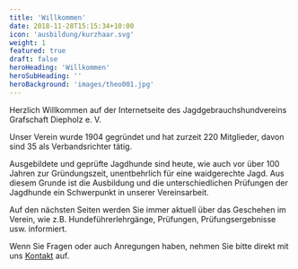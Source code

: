 ```yaml
---
title: 'Willkommen'
date: 2018-11-28T15:15:34+10:00
icon: 'ausbildung/kurzhaar.svg'
weight: 1
featured: true
draft: false
heroHeading: 'Willkommen'
heroSubHeading: ''
heroBackground: 'images/theo001.jpg'
---
```


Herzlich Willkommen auf der Internetseite des Jagdgebrauchshundvereins Grafschaft Diepholz e. V.

Unser Verein wurde 1904 gegründet und hat zurzeit 220 Mitglieder, davon sind 35 als Verbandsrichter tätig. 


Ausgebildete und geprüfte Jagdhunde sind heute, wie auch vor über 100 Jahren zur Gründungszeit, unentbehrlich für eine waidgerechte Jagd.
Aus diesem Grunde ist die Ausbildung und die unterschiedlichen Prüfungen der Jagdhunde ein Schwerpunkt in unserer Vereinsarbeit.

Auf den nächsten Seiten werden Sie immer aktuell über das Geschehen im Verein, wie z.B. Hundeführerlehrgänge, Prüfungen, Prüfungsergebnisse usw. informiert.

Wenn Sie Fragen oder auch Anregungen haben, nehmen Sie bitte direkt mit uns [Kontakt](/kontakt/) auf.
 
